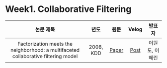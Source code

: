 # Week1. Collaborative Filtering  

| 논문 제목 | 년도 | 원문 | Velog | 발표자 | 
| :-: | :-: | :-: | :-: | :-: |
| Factorization meets the neighborhood: a multifaceted collaborative filtering model | 2008, KDD | [Paper](https://dl.acm.org/doi/10.1145/1401890.1401944) | [Post](https://velog.io/@tobigs-recsys/Paper-Review-KDD-2008-Factorization-meets-the-neighborhood-a-multifaceted-collaborative-filtering-model) | 이원도, 이혜린
